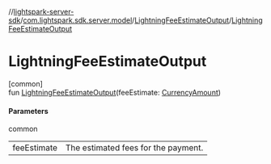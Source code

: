 //[lightspark-server-sdk](../../../index.md)/[com.lightspark.sdk.server.model](../index.md)/[LightningFeeEstimateOutput](index.md)/[LightningFeeEstimateOutput](-lightning-fee-estimate-output.md)

# LightningFeeEstimateOutput

[common]\
fun [LightningFeeEstimateOutput](-lightning-fee-estimate-output.md)(feeEstimate: [CurrencyAmount](../-currency-amount/index.md))

#### Parameters

common

| | |
|---|---|
| feeEstimate | The estimated fees for the payment. |
